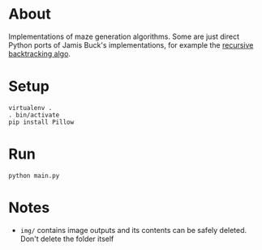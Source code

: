 # About

Implementations of maze generation algorithms. Some are just direct Python ports of Jamis Buck's implementations, for example the [recursive backtracking algo](https://weblog.jamisbuck.org/2010/12/27/maze-generation-recursive-backtracking.html).

# Setup

```
virtualenv .
. bin/activate
pip install Pillow
```

# Run

```
python main.py
```

# Notes

* `img/` contains image outputs and its contents can be safely deleted. Don't delete the folder itself
